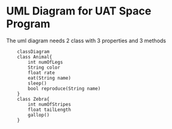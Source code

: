 # UML Diagram for UAT Space Program

The uml diagram needs 2 class with 3 properties and 3 methods

```mermaid
    classDiagram
    class Animal{
        int numOfLegs
        String color
        float rate
        eat(String name)
        sleep()
        bool reproduce(String name)
    }
    class Zebra{
        int numOfStripes
        float tailLength
        gallop()
    }

```